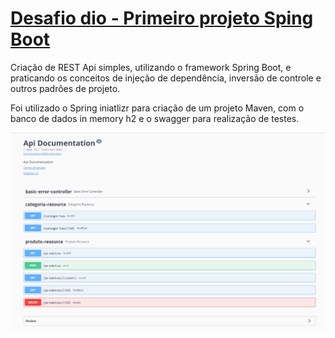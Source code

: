 # <u>Desafio dio - Primeiro projeto Sping Boot</u>



Criação de REST Api simples, utilizando o framework Spring Boot, e praticando os conceitos de injeção de dependência, inversão de controle e outros padrões de projeto.

Foi utilizado o Spring iniatlizr para criação de um projeto Maven, com o banco de dados in memory h2 e o swagger para realização de testes.

![](/imagens/undefined%20-%20Imgur.png)
